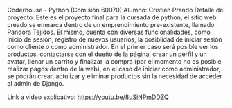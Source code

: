 Coderhouse - Python (Comisión 60070)
Alumno: Cristian Prando
Detalle del proyecto: Este es el proyecto final para la cursada de python, el sitio web creado se enmarca dentro de un emprendimiento pre-existente, llamado Pandora Tejidos. El mismo, cuenta con diversas funcionalidades, como inicio de sesión, registro de nuevos usuarios, la posiblidad de iniciar sesión como cliente o como administrador. En el primer caso será posible ver los productos, contactarse con el dueño de la página, crear un perfil y un avatar, llenar un carrito y finalizar la compra (por el momento no es posible realizar pagos dentro de la web), en el caso de iniciar como administrador, se podrán crear, actulizar y eliminar productos sin la necesidad de acceder al admin de Django. 

Link a video explicativo: https://youtu.be/8uSiNPmDDZQ